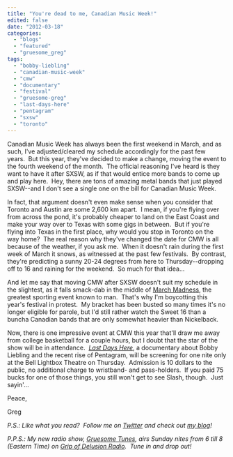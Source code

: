 ```yaml
---
title: "You're dead to me, Canadian Music Week!"
edited: false
date: "2012-03-18"
categories:
  - "blogs"
  - "featured"
  - "gruesome_greg"
tags:
  - "bobby-liebling"
  - "canadian-music-week"
  - "cmw"
  - "documentary"
  - "festival"
  - "gruesome-greg"
  - "last-days-here"
  - "pentagram"
  - "sxsw"
  - "toronto"
---
```


Canadian Music Week has always been the first weekend in March, and as such, I've adjusted/cleared my schedule accordingly for the past few years.  But this year, they've decided to make a change, moving the event to the fourth weekend of the month.  The official reasoning I've heard is they want to have it after SXSW, as if that would entice more bands to come up and play here.  Hey, there are tons of amazing metal bands that just played SXSW--and I don't see a single one on the bill for Canadian Music Week.

In fact, that argument doesn't even make sense when you consider that Toronto and Austin are some 2,600 km apart.  I mean, if you're flying over from across the pond, it's probably cheaper to land on the East Coast and make your way over to Texas with some gigs in between.  But if you're flying into Texas in the first place, why would you stop in Toronto on the way home?  The real reason why they've changed the date for CMW is all because of the weather, if you ask me.  When it doesn't rain during the first week of March it snows, as witnessed at the past few festivals.  By contrast, they're predicting a sunny 20-24 degrees from here to Thursday--dropping off to 16 and raining for the weekend.  So much for that idea...

And let me say that moving CMW after SXSW doesn't suit my schedule in the slightest, as it falls smack-dab in the middle of [March Madness](http://gruesomeviews.com/tag/march-madness/), the greatest sporting event known to man.  That's why I'm boycotting this year's festival in protest.  My bracket has been busted so many times it's no longer eligible for parole, but I'd still rather watch the Sweet 16 than a buncha Canadian bands that are only somewhat heavier than Nickelback.

Now, there is one impressive event at CMW this year that'll draw me away from college basketball for a couple hours, but I doubt that the star of the show will be in attendance.  [_Last Days Here_](http://gruesomeviews.com/2012/03/14/betcha-didnt-know-that-the-bobby-lieblingpentagram-doc-last-days-here-is-screening-in-toronto-next-thursday/), a documentary about Bobby Liebling and the recent rise of Pentagram, will be screening for one nite only at the Bell Lightbox Theatre on Thursday.  Admission is 10 dollars to the public, no additional charge to wristband- and pass-holders.  If you paid 75 bucks for one of those things, you still won't get to see Slash, though.  Just sayin'...

Peace,

Greg

_P.S.: Like what you read?  Follow me on [Twitter](http://twitter.com/gruesomeviews) and check out [my blog](http://gruesomeviews.com/)!_

_P.P.S.: My new radio show, [Gruesome Tunes](http://gruesomeviews.com/category/music/gruesome-tunes/), airs Sunday nites from 6 till 8 (Eastern Time) on [Grip of Delusion Radio](http://www.steamingheathen.com/delusion/).  Tune in and drop out!_
